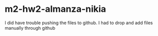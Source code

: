 # m2-hw2-almanza-nikia
I did have trouble pushing the files to github.
I had to drop and add files manually through github
